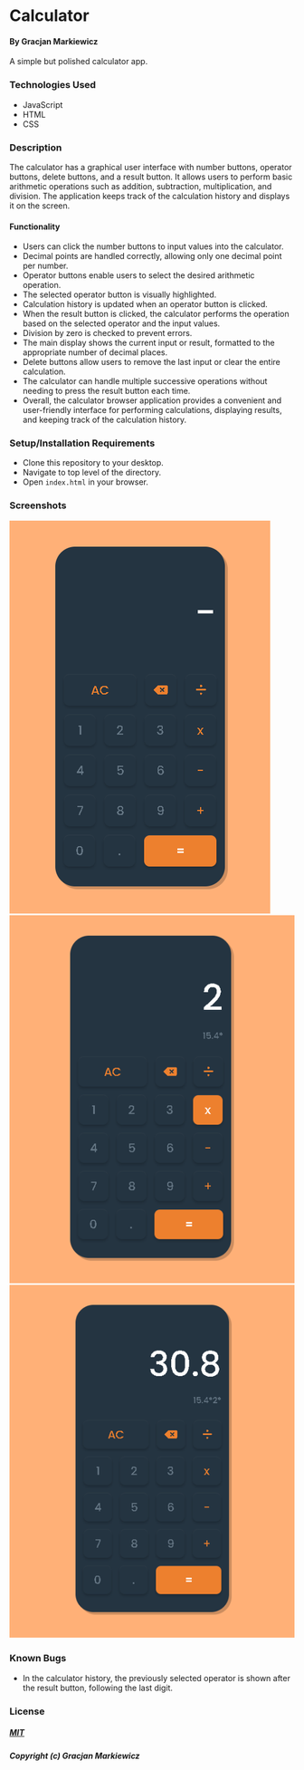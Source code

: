 # Calculator
#### By Gracjan Markiewicz
A simple but polished calculator app.

### Technologies Used
  * JavaScript
  * HTML
  * CSS

### Description
The calculator has a graphical user interface with number buttons, operator buttons, delete buttons, and a result button. It allows users to perform basic arithmetic operations such as addition, subtraction, multiplication, and division. The application keeps track of the calculation history and displays it on the screen.

#### Functionality
  * Users can click the number buttons to input values into the calculator.
  * Decimal points are handled correctly, allowing only one decimal point per number.
  * Operator buttons enable users to select the desired arithmetic operation.
  * The selected operator button is visually highlighted.
  * Calculation history is updated when an operator button is clicked.
  * When the result button is clicked, the calculator performs the operation based on the selected operator and the input values.
  * Division by zero is checked to prevent errors.
  * The main display shows the current input or result, formatted to the appropriate number of decimal places.
  * Delete buttons allow users to remove the last input or clear the entire calculation.
  * The calculator can handle multiple successive operations without needing to press the result button each time.
  * Overall, the calculator browser application provides a convenient and user-friendly interface for performing calculations, displaying results, and keeping track of the calculation history.

### Setup/Installation Requirements
  * Clone this repository to your desktop.
  * Navigate to top level of the directory.
  * Open ```index.html``` in your browser.

### Screenshots
  ![](images/sc1.png)
  ![](images/sc2.png)
  ![](images/sc3.png)

### Known Bugs
  * In the calculator history, the previously selected operator is shown after the result button, following the last digit.

### License
##### <a href="https://opensource.org/license/mit/">MIT</a>
##### Copyright (c) Gracjan Markiewicz